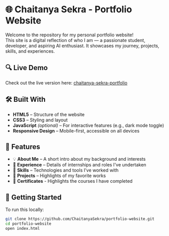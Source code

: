 # 🌐 Chaitanya Sekra - Portfolio Website

Welcome to the repository for my personal portfolio website!  
This site is a digital reflection of who I am — a passionate student, developer, and aspiring AI enthusiast. It showcases my journey, projects, skills, and experiences.

## 🔍 Live Demo

Check out the live version here: [chaitanya-sekra-portfolio](https://chaitanya-sekra-portfolio.netlify.app/)

## 🛠️ Built With

- **HTML5** – Structure of the website  
- **CSS3** – Styling and layout  
- **JavaScript** *(optional)* – For interactive features (e.g., dark mode toggle)  
- **Responsive Design** – Mobile-first, accessible on all devices

## 📁 Features

- 💡 **About Me** – A short intro about my background and interests  
- 💼 **Experience** – Details of internships and roles I've undertaken  
- 🧠 **Skills** – Technologies and tools I’ve worked with  
- 📂 **Projects** – Highlights of my favorite works
- 📜 **Certificates** - Highlights the courses I have completed

## 🚀 Getting Started

To run this locally:

```bash
git clone https://github.com/ChaitanyaSekra/portfolio-website.git
cd portfolio-website
open index.html
